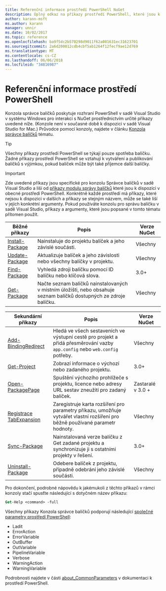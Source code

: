 ```yaml
---
title: Referenční informace prostředí PowerShell NuGet
description: Úplný odkaz na příkazy prostředí PowerShell, které jsou k dispozici v konzoli správce balíčků NuGet v sadě Visual Studio.
author: karann-msft
ms.author: karann
manager: unnir
ms.date: 10/02/2017
ms.topic: reference
ms.openlocfilehash: ba9f5dc2b570298d9011f62a081631ec31623701
ms.sourcegitcommit: 2a6d200012cdb4cbf5ab1264f12fecf9ae12d769
ms.translationtype: MT
ms.contentlocale: cs-CZ
ms.lasthandoff: 06/06/2018
ms.locfileid: "34816987"
---
```

# <a name="powershell-reference"></a>Referenční informace prostředí PowerShell

Konzola správce balíčků poskytuje rozhraní PowerShell v sadě Visual Studio v systému Windows pro interakci s NuGet prostřednictvím určité příkazy uvedené níže. (Konzole není v současné době k dispozici v sadě Visual Studio for Mac.) Průvodce pomocí konzoly, najdete v článku [Konzola správce balíčků](../tools/package-manager-console.md) tématu.

> [!Tip]
> Všechny příkazy prostředí PowerShell se týkají pouze spotřeba balíčku. Žádné příkazy prostředí PowerShell se vztahují k vytváření a publikování balíčků s výjimkou, pokud balíček může být také příjemce další balíčky.

> [!Important]
> Zde uvedené příkazy jsou specifické pro konzolu Správce balíčků v sadě Visual Studio a liší od [příkazy modulu správy balíčků](/powershell/module/packagemanagement/?view=powershell-6) které jsou k dispozici v obecné prostředí PowerShell. Konkrétně každé prostředí má příkazy, které nejsou k dispozici v dalších a příkazy se stejným názvem, může se také liší v jejich konkrétní argumenty. Pokud používáte konzolu pro správu balíčku v sadě Visual Studio, příkazy a argumenty, které jsou popsané v tomto tématu přítomen použít.

| Běžné příkazy | Popis | Verze NuGet |
| --- | --- | --- |
| [Install-Package](ps-ref-install-package.md) | Nainstaluje do projektu balíček a jeho závislé součásti. | Všechny |
| [Update-Package](ps-ref-update-package.md) | Aktualizuje balíček a jeho závislosti nebo všechny balíčky v projektu. | Všechny |
| [Find-Package](ps-ref-find-package.md) | Vyhledá zdroji balíčku pomocí ID balíčku nebo klíčová slova. | 3.0+ |
| [Get-Package](ps-ref-get-package.md) | Načte seznam balíčků nainstalovaných v místním úložišti, nebo obsahuje seznam balíčků dostupných ze zdroje balíčku. | Všechny |

| Sekundární příkazy | Popis | Verze NuGet |
| --- | --- | --- |
| [Add-BindingRedirect](ps-ref-add-bindingredirect.md) | Hledá ve všech sestaveních ve výstupní cestě pro projekt a přidá přesměrování vazby `app.config` nebo `web.config` potřeby. | Všechny |
| [Get-Project](ps-ref-get-project.md) | Zobrazí informace o výchozí nebo zadaného projektu. | 3.0+ |
| [Open-PackagePage](ps-ref-open-packagepage.md) | Spuštění výchozího prohlížeče s projektu, licence nebo adresy URL sestav zneužití pro zadaný balíček. | Zastaralé v 3.0 + |
| [Registrace TabExpansion](ps-ref-register-tabexpansion.md) | Zaregistruje karta rozšíření pro parametry příkazu, umožňuje vytvářet vlastní rozšíření pro běžně používané parametr hodnoty. | Všechny |
| [Sync-Package](ps-ref-sync-package.md) | Nainstalovaná verze balíčku z Get zadané projektu a synchronizuje ji s ostatními projekty v řešení. | 3.0+ |
| [Uninstall-Package](ps-ref-uninstall-package.md) | Odebere balíček z projektu, případně odebrání jeho závislé součásti. | Všechny |

Pro dokončení, podrobné nápovědu k jakémukoli z těchto příkazů v rámci konzoly stačí spusťte následující s dotyčném název příkazu:

```ps
Get-Help <command> -full
```

Všechny příkazy Konzola správce balíčků podporují následující [společné parametry prostředí PowerShell](http://go.microsoft.com/fwlink/?LinkID=113216):

- Ladit
- ErrorAction
- ErrorVariable
- OutBuffer
- OutVariable
- PipelineVariable
- Verbose
- WarningAction
- WarningVariable

Podrobnosti najdete v části [about_CommonParameters](http://go.microsoft.com/fwlink/?LinkID=113216) v dokumentaci k prostředí PowerShell.
